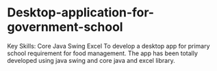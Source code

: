 # Desktop-application-for-government-school

Key Skills: Core Java Swing Excel
To develop a desktop app for primary school requirement for food management.
The app has been totally developed using java swing and core java and excel library.
